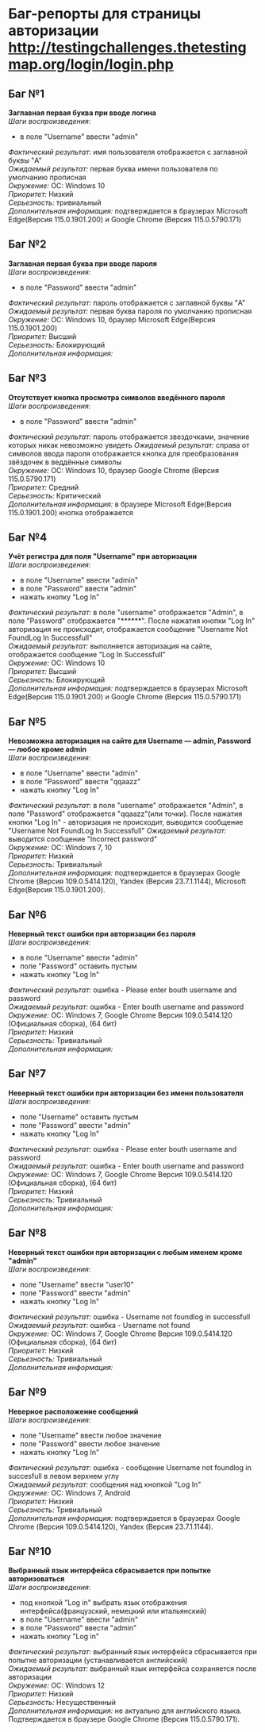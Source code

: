 # Баг-репорты для страницы авторизации http://testingchallenges.thetestingmap.org/login/login.php

## Баг №1
**Заглавная первая буква при вводе логина**  
 *Шаги воспроизведения:*   
 - в поле "Username" ввести "admin"    

 *Фактический результат:* имя пользователя отображается с заглавной буквы "A"  
 *Ожидаемый результат:* первая буква имени пользователя по умолчанию прописная  
 *Окружение:* OC: Windows 10  
 *Приоритет:* Низкий  
 *Серьезность:* тривиальный  
 *Дополнительная информация:* подтверждается в браузерах Microsoft Edge(Версия 115.0.1901.200) и Google Chrome (Версия 115.0.5790.171)   

## Баг №2
**Заглавная первая буква при вводе пароля**  
 *Шаги воспроизведения:*   
 - в поле "Password" ввести "admin"  

 *Фактический результат:* пароль отображается с заглавной буквы "A"  
 *Ожидаемый результат:* первая буква пароля по умолчанию прописная  
 *Окружение:* OC: Windows 10, браузер Microsoft Edge(Версия 115.0.1901.200)  
 *Приоритет:* Высший  
 *Серьезность:* Блокирующий  
 *Дополнительная информация:*   

## Баг №3
**Отсутствует кнопка просмотра символов введённого пароля**  
 *Шаги воспроизведения:*   
 - в поле "Password" ввести "admin"  

 *Фактический результат:* пароль отображается звездочками, значение которых никак невозможно увидеть
 *Ожидаемый результат:* справа от символов ввода пароля отображается кнопка для преобразования звёздочек в веддённые символы   
 *Окружение:* OC: Windows 10, браузер Google Chrome (Версия 115.0.5790.171)    
 *Приоритет:* Средний  
 *Серьезность:* Критический  
 *Дополнительная информация:* в браузере Microsoft Edge(Версия 115.0.1901.200) кнопка отображается  

## Баг №4
**Учёт регистра для поля "Username" при авторизации**  
 *Шаги воспроизведения:*   
 - в поле "Username" ввести "admin"  
 - в поле "Password" ввести "admin"
 - нажать кнопку "Log In"  
 
 *Фактический результат:* в поле "username" отображается "Admin", в поле "Password" отображается "******". После нажатия кнопки "Log In" авторизация не происходит, отображается сообщение "Username Not FoundLog In Successfull"  
 *Ожидаемый результат:* выполняется авторизация на сайте, отображается сообщение "Log In Successfull"   
 *Окружение:* OC: Windows 10  
 *Приоритет:* Высший  
 *Серьезность:* Блокирующий  
 *Дополнительная информация:* подтверждается в браузерах Microsoft Edge(Версия 115.0.1901.200) и Google Chrome (Версия 115.0.5790.171)    

## Баг №5
**Невозможна авторизация на сайте для Username — admin, Password — любое кроме admin**  
 *Шаги воспроизведения:*   
 - в поле "Username" ввести "admin"  
 - в поле "Password" ввести "qqaazz"
 - нажать кнопку "Log In"  

 *Фактический результат:* в поле "username" отображается "Admin", в поле "Password" отображается "qqaazz"(или точки). 
После нажатия кнопки "Log In" - авторизация не происходит, выводится сообщение "Username Not FoundLog In Successfull"
 *Ожидаемый результат:* выводится сообщение "Incorrect password"   
 *Окружение:* OC: Windows 7, 10   
 *Приоритет:* Низкий   
 *Серьезность:*  Тривиальный   
 *Дополнительная информация:*  подтверждается в браузерах  Google Chrome (Версия 109.0.5414.120), Yandex (Версия 23.7.1.1144), Microsoft Edge(Версия 115.0.1901.200).

## Баг №6
**Неверный текст ошибки при авторизации без пароля**   
 *Шаги воспроизведения:*   
 - в поле "Username" ввести "admin"  
 - поле "Password" оставить пустым
 - нажать кнопку "Log In"  
 
 *Фактический результат:* ошибка - Please enter bouth username and password  
 *Ожидаемый результат:* ошибка - Enter bouth username and password  
 *Окружение:* OC: Windows 7, Google Chrome Версия 109.0.5414.120 (Официальная сборка), (64 бит)  
 *Приоритет:* Низкий  
 *Серьезность:*  Тривиальный  
 *Дополнительная информация:*    

## Баг №7
**Неверный текст ошибки при авторизации без имени пользователя**    
 *Шаги воспроизведения:*   
 - поле "Username" оставить пустым  
 - поле "Password" ввести "admin"  
 - нажать кнопку "Log In"  

 *Фактический результат:* ошибка - Please enter bouth username and password  
 *Ожидаемый результат:* ошибка - Enter bouth username and password  
 *Окружение:* OC: Windows 7, Google Chrome Версия 109.0.5414.120 (Официальная сборка), (64 бит)  
 *Приоритет:* Низкий   
 *Серьезность:*  Тривиальный  
 *Дополнительная информация:*   
 
## Баг №8
**Неверный текст ошибки при авторизации c любым именем кроме "admin"**   
 *Шаги воспроизведения:*   
 - поле "Username" ввести "user10"  
 - поле "Password" ввести "admin"  
 - нажать кнопку "Log In"    

 *Фактический результат:* ошибка - Username not foundlog in successfull  
 *Ожидаемый результат:* ошибка - Username not found  
 *Окружение:* OC: Windows 7, Google Chrome Версия 109.0.5414.120 (Официальная сборка), (64 бит)  
 *Приоритет:* Низкий   
 *Серьезность:* Тривиальный  
 *Дополнительная информация:*   

## Баг №9
**Неверное расположение сообщений**  
 *Шаги воспроизведения:*   
 - поле "Username" ввести любое значение 
 - поле "Password" ввести любое значение
 - нажать кнопку "Log In"      

 *Фактический результат:* ошибка - сообщение Username not foundlog in succesfull в левом верхнем углу  
 *Ожидаемый результат:* сообщения над кнопкой "Log In"  
 *Окружение:* OC: Windows 7, Android  
 *Приоритет:* Низкий   
 *Серьезность:* Тривиальный  
 *Дополнительная информация:* подтверждается в браузерах  Google Chrome (Версия 109.0.5414.120), Yandex (Версия 23.7.1.1144).  

 ## Баг №10 
 **Выбранный язык интерфейса сбрасывается при попытке авторизоваться**  
 *Шаги воспроизведения:*  
 - под кнопкой "Log in" выбрать язык отображения интерфейса(французский, немецкий или итальянский)
 - в поле "Username" ввести "admin"   
 - в поле "Password" ввести "admin"    
 - нажать кнопку "Log in"  
 
 *Фактический результат:* выбранный язык интерфейса сбрасывается при попытке авторизации (устанавливается английский)  
 *Ожидаемый результат:* выбранный язык интерфейса сохраняется после авторизации  
 *Окружение:* ОС: Windows 12  
 *Приоритет:* Низкий  
 *Серьезность:* Несущественный  
 *Дополнительная информация:* не актуально для английского языка. Подтверждается в браузере Google Chrome (Версия 115.0.5790.171).  
